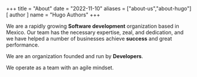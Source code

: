 +++
title = "About"
date = "2022-11-10"
aliases = ["about-us","about-hugo"]
[ author ]
  name = "Hugo Authors"
+++

We are a rapidly growing **Software development** organization based in Mexico. Our team has the necessary expertise, zeal, and dedication, and we have helped a number of businesses achieve **success** and great performance.

We are an organization founded and run by **Developers**.

We operate as a team with an agile mindset.